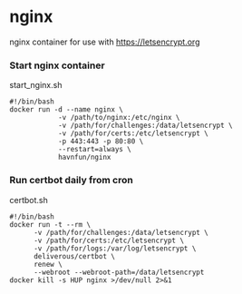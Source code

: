 # nginx
nginx container for use with https://letsencrypt.org

### Start nginx container
start_nginx.sh
  ```
  #!/bin/bash
  docker run -d --name nginx \
              -v /path/to/nginx:/etc/nginx \
              -v /path/for/challenges:/data/letsencrypt \
              -v /path/for/certs:/etc/letsencrypt \
              -p 443:443 -p 80:80 \
              --restart=always \
              havnfun/nginx      
  ```

### Run certbot daily from cron
certbot.sh
  ```
  #!/bin/bash
  docker run -t --rm \
        -v /path/for/challenges:/data/letsencrypt \
        -v /path/for/certs:/etc/letsencrypt \
        -v /path/for/logs:/var/log/letsencrypt \
        deliverous/certbot \
        renew \
        --webroot --webroot-path=/data/letsencrypt
  docker kill -s HUP nginx >/dev/null 2>&1
  ```
